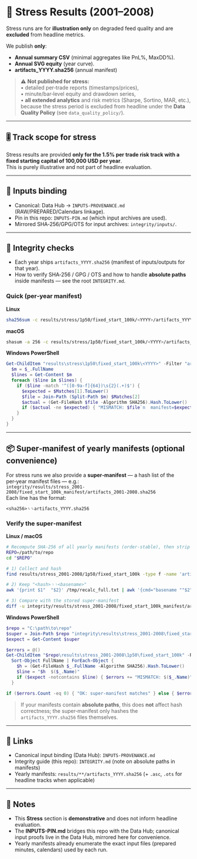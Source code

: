 # 🧪 Stress Results (2001–2008)

Stress runs are for **illustration only** on degraded feed quality and are **excluded** from headline metrics.

We publish **only**:
- **Annual summary CSV** (minimal aggregates like PnL%, MaxDD%).
- **Annual SVG equity** (year curve).
- **artifacts_YYYY.sha256** (annual manifest)

> ⚠️ **Not published for stress:**  
> • detailed per‑trade reports (timestamps/prices),  
> • minute/bar‑level equity and drawdown series,  
> • **all extended analytics** and risk metrics (Sharpe, Sortino, MAR, etc.),  
> because the stress period is excluded from headline under the **Data Quality Policy** (see `data_quality_policy/`).

---

## 🎚️ Track scope for stress
Stress results are provided **only for the 1.5% per trade risk track with a fixed starting capital of 100,000 USD per year**.  
This is purely illustrative and not part of headline evaluation.

---

## 🔗 Inputs binding
- Canonical: Data Hub → `INPUTS-PROVENANCE.md` (RAW/PREPARED/Calendars linkage).  
- Pin in this repo: `INPUTS-PIN.md` (which input archives are used).  
- Mirrored SHA‑256/GPG/OTS for input archives: `integrity/inputs/`.

---

## 🔐 Integrity checks
- Each year ships `artifacts_YYYY.sha256` (manifest of inputs/outputs for that year).
- How to verify SHA‑256 / GPG / OTS and how to handle **absolute paths** inside manifests — see the root `INTEGRITY.md`.

### Quick (per‑year manifest)
**Linux**
```bash
sha256sum -c results/stress/1p50/fixed_start_100k/<YYYY>/artifacts_YYYY.sha256
```

**macOS**
```bash
shasum -a 256 -c results/stress/1p50/fixed_start_100k/<YYYY>/artifacts_YYYY.sha256
```

**Windows PowerShell**
```powershell
Get-ChildItem "results\stress\1p50\fixed_start_100k\<YYYY>" -Filter "artifacts_*.sha256" | ForEach-Object {
  $m = $_.FullName
  $lines = Get-Content $m
  foreach ($line in $lines) {
    if ($line -match '^([0-9a-f]{64})\s{2}(.+)$') {
      $expected = $Matches[1].ToLower()
      $file = Join-Path (Split-Path $m) $Matches[2]
      $actual = (Get-FileHash $file -Algorithm SHA256).Hash.ToLower()
      if ($actual -ne $expected) { "MISMATCH: $file`n  manifest=$expected`n  actual  =$actual" }
    }
  }
}
```

---

## 📦 Super‑manifest of yearly manifests (optional convenience)

For stress runs we also provide a **super‑manifest** — a hash list of the per‑year manifest files — e.g.:  
`integrity/results/stress_2001-2008/fixed_start_100k_manifest/artifacts_2001-2008.sha256`  
Each line has the format:  
```
<sha256>␠␠artifacts_YYYY.sha256
```

### Verify the super‑manifest

**Linux / macOS**
```bash
# Recompute SHA‑256 of all yearly manifests (order‑stable), then strip paths to basenames:
REPO=/path/to/repo
cd "$REPO"

# 1) Collect and hash
find results/stress_2001-2008/1p50/fixed_start_100k -type f -name 'artifacts_*.sha256' -print0   | sort -z   | xargs -0 shasum -a 256 > /tmp/recalc_full.txt

# 2) Keep "<hash>␠␠<basename>"
awk '{print $1"  "$2}' /tmp/recalc_full.txt | awk '{cmd="basename ""$2"""; cmd|getline b; close(cmd); print $1"  "b}' > /tmp/recalc_base.txt

# 3) Compare with the stored super‑manifest
diff -u integrity/results/stress_2001-2008/fixed_start_100k_manifest/artifacts_2001-2008.sha256 /tmp/recalc_base.txt   && echo "OK: super‑manifest matches" || echo "BAD: differences found"
```

**Windows PowerShell**
```powershell
$repo = "C:\path\to\repo"
$super = Join-Path $repo "integrity\results\stress_2001-2008\fixed_start_100k_manifest\artifacts_2001-2008.sha256"
$expect = Get-Content $super

$errors = @()
Get-ChildItem "$repo\results\stress_2001-2008\1p50\fixed_start_100k" -Recurse -Filter "artifacts_*.sha256" |
  Sort-Object FullName | ForEach-Object {
    $h = (Get-FileHash $_.FullName -Algorithm SHA256).Hash.ToLower()
    $line = "$h  $($_.Name)"
    if ($expect -notcontains $line) { $errors += "MISMATCH: $($_.Name)" }
  }

if ($errors.Count -eq 0) { "OK: super-manifest matches" } else { $errors -join "`n" }
```

> If your manifests contain **absolute paths**, this does **not** affect hash correctness; the super‑manifest only hashes the `artifacts_YYYY.sha256` files themselves.

---

## 🔗 Links
- Canonical input binding (Data Hub): `INPUTS-PROVENANCE.md`
- Integrity guide (this repo): `INTEGRITY.md` (note on absolute paths in manifests)
- Yearly manifests: `results/**/artifacts_YYYY.sha256` (+ `.asc`, `.ots` for headline tracks when applicable)

---

## 📝 Notes
- This **Stress** section is **demonstrative** and does not inform headline evaluation.
- The **INPUTS-PIN.md** bridges this repo with the Data Hub; canonical input proofs live in the Data Hub, mirrored here for convenience.
- Yearly manifests already enumerate the exact input files (prepared minutes, calendars) used by each run.

